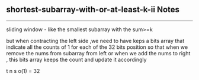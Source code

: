 <h2>shortest-subarray-with-or-at-least-k-ii Notes</h2><hr>sliding window - like the smallest subarray with the sum>=k


but when contracting the left side ,we need to have keps a  bits array 
that indicate all the counts of 1 for each  of the 32 bits position 
so that when we remove the nums from subarray from left or when we add the nums to right , this bits array keeps the count and update it accordingly 


t n
s o(1) = 32

